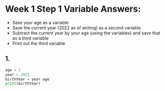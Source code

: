 # Week 1 Step 1 Variable Answers:
* Save your age as a variable
* Save the current year (2022 as of writing) as a second variable
* Subtract the current year by your age (using the variables) and save that as a third variable
* Print out the third variable

## 1.
```python
age = 2
year = 2023
birthYear = year-age
print(birthYear)
```
